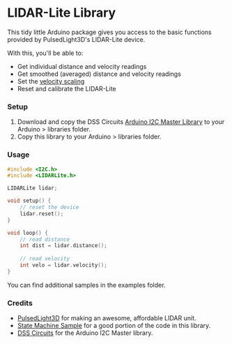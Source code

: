 # LIDAR-Lite Library

This tidy little Arduino package gives you access to the basic functions provided by PulsedLight3D's LIDAR-Lite device.

With this, you'll be able to:

 * Get individual distance and velocity readings
 * Get smoothed (averaged) distance and velocity readings
 * Set the [velocity scaling](http://kb.pulsedlight3d.com/support/solutions/articles/5000549527-velocity-measurement)
 * Reset and calibrate the LIDAR-Lite

### Setup
1. Download and copy the DSS Circuits [Arduino I2C Master Library](http://www.dsscircuits.com/index.php/articles/66-arduino-i2c-master-library) to your Arduino > libraries folder.
2. Copy this library to your Arduino > libraries folder.

### Usage

```c++
#include <I2C.h>
#include <LIDARLite.h>

LIDARLite lidar;	

void setup() {
	// reset the device
	lidar.reset();
}

void loop() {
	// read distance
	int dist = lidar.distance();
	
	// read velocity
	int velo = lidar.velocity();
}
```

You can find additional samples in the examples folder.

### Credits

 * [PulsedLight3D](http://pulsedlight3d.com) for making an awesome, affordable LIDAR unit.
 * [State Machine Sample](https://github.com/PulsedLight3D/LIDARLite_StateMachine) for a good portion of the code in this library.
 * [DSS Circuits](http://www.dsscircuits.com) for the Arduino I2C Master library.

